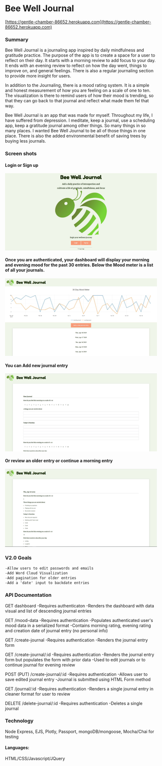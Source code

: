 # Bee Well Journal
[https://gentle-chamber-86652.herokuapp.com](https://gentle-chamber-86652.herokuapp.com)


### Summary

Bee Well Journal is a journaling app inspired by daily mindfulness and gratitude practice.
The purpose of the app is to create a space for a user to reflect on their day.  It starts with 
a morning review to add focus to your day. It ends with an evening review to reflect on how the 
day went, things to improve on, and general feelings.  There is also a regular journaling section to provide more insight for users.

In addition to the Journaling, there is a mood rating system. It is a simple and honest measurement of how you are feeling on a scale of one to ten.  The visualization is there to remind users of how their mood is trending, so that they can go back to that journal and reflect what made them fel that way.

Bee Well Journal is an app that was made for myself.  Throughout my life, I have suffered from depression.  I meditate, keep a journal, use a scheduling app, keep a gratitude journal among other things. So many things in so many places. I wanted Bee Well Journal to be all of those things in one place.  There is also the added environmental benefit of saving trees by buying less journals.

### Screen shots

#### Login or Sign up
![Landing Page](public/img/landing.JPG)
#### Once you are authenticated, your dashboard will display your morning and evening mood for the past 30 entries.  Below the Mood meter is a list of all your journals.
![Dashboard](public/img/dashboard.JPG)
#### You can Add new journal entry
![Add Journal](public/img/add.JPG)
#### Or review an older entry or continue a morning entry
![Review Journal](public/img/review.JPG)

### V2.0 Goals
    -Allow users to edit passwords and emails
    -Add Word Cloud Visualization 
    -Add pagination for older entries
    -Add a 'date' input to backdate entries
   

### API Documentation

GET dashboard
    -Requires authenticaton
    -Renders the dashboard with data visual and list of descending journal entries

GET /mood-data
    -Requires authentication
    -Populates authenticated user's mood data in a serialized format
    -Contains morning rating, evening rating and creation date of journal entry (no personal info)

GET /create-journal
    -Requires authentication
    -Renders the journal entry form

GET /create-journal/:id
    -Requires authentication
    -Renders the journal entry form but populates the form with prior data
    -Used to edit journals or to continue journal for evening review

POST (PUT) /create-journal/:id
    -Requires authentication
    -Allows user to save edited journal entry
    -Journal is submitted using HTML Form method

GET /journal/:id
    -Requires authentication
    -Renders a single journal entry in cleaner format for user to review

DELETE /delete-journal/:id
    -Requires authentication
    -Deletes a single journal 


### Technology 
Node Express, EJS, Plotly, Passport, mongoDB/mongoose, Mocha/Chai for testing
#### Languages:
HTML/CSS/Javascript/JQuery






